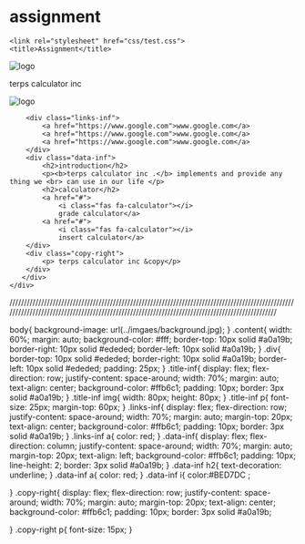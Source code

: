 # assignment
<!DOCTYPE html>
<html lang="en">

<head>
    <meta charset="UTF-8">
    <meta name="viewport" content="width=device-width, initial-scale=1.0">
    <link rel="stylesheet" href="https://cdnjs.cloudflare.com/ajax/libs/font-awesome/6.5.2/css/all.min.css">
       
    <link rel="stylesheet" href="css/test.css">
    <title>Assignment</title>
</head>

<body>
    <div class="content">
       <div class="div">
        <div class="title-inf">
            <img src="imgaes/logo2.jfif" alt="logo">
            <p>terps calculator inc</p>
            <img src="imgaes/Logo.jpg" alt="logo">
        </div>
    
        <div class="links-inf">
            <a href="https://www.google.com">www.google.com</a>
            <a href="https://www.google.com">www.google.com</a>
            <a href="https://www.google.com">www.google.com</a>
        </div>
        <div class="data-inf">
            <h2>introduction</h2>
            <p><b>terps calculator inc .</b> implements and provide any thing we <br> can use in our life </p>
            <h2>calculator</h2>
            <a href="#">
                <i class="fas fa-calculator"></i>
                grade calculator</a>
            <a href="#">
                <i class="fas fa-calculator"></i>
                insert calculator</a>
        </div>
        <div class="copy-right">
            <p> terps calculator inc &copy</p>
        </div>
       </div>
    </div>
</body>

</html>

////////////////////////////////////////////////////////////////////////////////////////////////////////////////////////////////////////////////////////////////////////////////////////////////
<css>

body{
    background-image: url(../imgaes/background.jpg);
}
.content{
    width: 60%;
    margin: auto;
    background-color: #fff;
    border-top: 10px solid #a0a19b;
    border-right: 10px solid #ededed;
    border-left: 10px solid #a0a19b;
}
.div{
    border-top: 10px solid #ededed;
    border-right: 10px solid #a0a19b;
    border-left: 10px solid #ededed;
    padding: 25px;
}
.title-inf{
    display: flex;
    flex-direction: row;
    justify-content: space-around;
    width: 70%;
    margin: auto;
    text-align: center;
    background-color: #ffb6c1;
    padding: 10px;
    border: 3px solid #a0a19b;
}
.title-inf img{
    width: 80px;
    height: 80px;
}
.title-inf p{
    font-size: 25px;
    margin-top: 60px;
}
.links-inf{
    display: flex;
    flex-direction: row;
    justify-content: space-around;
    width: 70%;
    margin: auto;
    margin-top: 20px;
    text-align: center;
    background-color: #ffb6c1;
    padding: 10px;
    border: 3px solid #a0a19b;
}
.links-inf a{
    color: red;
}
.data-inf{
    display: flex;
    flex-direction: column;
    justify-content: space-around;
    width: 70%;
    margin: auto;
    margin-top: 20px;
    text-align: left;
    background-color: #ffb6c1;
    padding: 10px;
    line-height: 2;
    border: 3px solid #a0a19b;
}
.data-inf h2{
    text-decoration: underline;
}
.data-inf a{
    color: red;
}
.data-inf i{
    color:#BED7DC ;

}
.copy-right{
    display: flex;
    flex-direction: row;
    justify-content: space-around;
    width: 70%;
    margin: auto;
    margin-top: 20px;
    text-align: center;
    background-color: #ffb6c1;
    padding: 10px;
    border: 3px solid #a0a19b;

}
.copy-right p{
    font-size: 15px;
}
